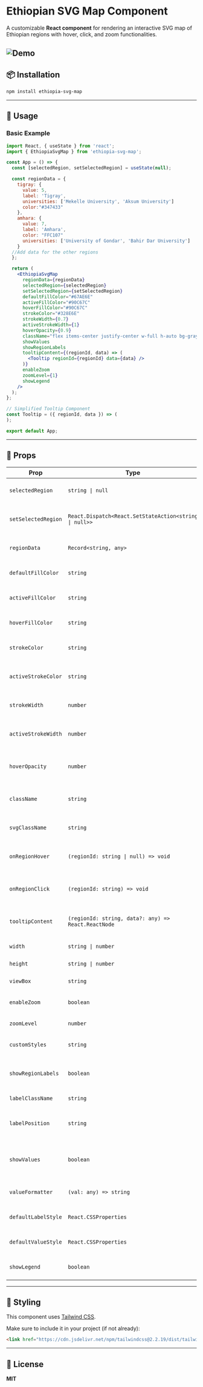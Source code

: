 # Ethiopian SVG Map Component

A customizable **React component** for rendering an interactive SVG map of Ethiopian regions with hover, click, and zoom functionalities.

![Demo](./assets/ethiopia-map-demo.gif)
---

## 📦 Installation

```bash
npm install ethiopia-svg-map
```

---

## 🚀 Usage

### Basic Example

```jsx
import React, { useState } from 'react';
import { EthiopiaSvgMap } from 'ethiopia-svg-map';

const App = () => {
  const [selectedRegion, setSelectedRegion] = useState(null);

  const regionData = {
    tigray: {
      value: 5,
      label: 'Tigray',
      universities: ['Mekelle University', 'Aksum University']
      color:"#347433"
    },
    amhara: {
      value: 7,
      label: 'Amhara',
      color: "FFC107"
      universities: ['University of Gondar', 'Bahir Dar University']
    }
  //Add data for the other regions
  };

  return (
    <EthiopiaSvgMap
      regionData={regionData}
      selectedRegion={selectedRegion}
      setSelectedRegion={setSelectedRegion}
      defaultFillColor="#67AE6E"
      activeFillColor="#90C67C"
      hoverFillColor="#90C67C"
      strokeColor="#328E6E"
      strokeWidth={0.7}
      activeStrokeWidth={1}
      hoverOpacity={0.9}
      className="flex items-center justify-center w-full h-auto bg-gray-100"
      showValues
      showRegionLabels
      tooltipContent={(regionId, data) => (
        <Tooltip regionId={regionId} data={data} />
      )}
      enableZoom
      zoomLevel={1}
      showLegend
    />
  );
};

// Simplified Tooltip Component
const Tooltip = ({ regionId, data }) => (
);

export default App;
```

---

## 🧩 Props

| Prop                | Type                                                  | Default                                                         | Description                                                |
|---------------------|-------------------------------------------------------|------------------------------------------------------------------|------------------------------------------------------------|
| `selectedRegion`    | `string \| null`                                     | `null`                                                           | Currently selected region ID                              |
| `setSelectedRegion` | `React.Dispatch<React.SetStateAction<string \| null>>`| —                                                                | Setter function for region selection                      |
| `regionData`        | `Record<string, any>`                                  | `{}`                                                             | Custom data for each region                               |
| `defaultFillColor`  | `string`                                               | `#67AE6E`                                                        | Default region fill color                                 |
| `activeFillColor`   | `string`                                               | `#90C67C`                                                        | Fill color for active region                              |
| `hoverFillColor`    | `string`                                               | `#90C67C`                                                        | Fill color on region hover                                |
| `strokeColor`       | `string`                                               | `#328E6E`                                                        | Region border color                                       |
| `activeStrokeColor` | `string`                                               | `#FFFFFF`                                                        | Border color for active region                            |
| `strokeWidth`       | `number`                                               | `0.7`                                                            | Default border width                                      |
| `activeStrokeWidth` | `number`                                               | `1`                                                              | Border width for active region                            |
| `hoverOpacity`      | `number`                                               | `0.9`                                                            | Opacity when hovering (0–1)                               |
| `className`         | `string`                                               | `flex items-center justify-center w-full h-auto bg-gray-100`     | Container class                                            |
| `svgClassName`      | `string`                                               | `w-full h-auto`                                                 | SVG element class name                                    |
| `onRegionHover`     | `(regionId: string \| null) => void`                 | —                                                                | Callback when a region is hovered                         |
| `onRegionClick`     | `(regionId: string) => void`                           | —                                                                | Callback when a region is clicked                         |
| `tooltipContent`    | `(regionId: string, data?: any) => React.ReactNode`   | —                                                                | Renders custom tooltip content                            |
| `width`             | `string \| number`                                   | `'100%'`                                                         | Width of the map                                          |
| `height`            | `string \| number`                                   | `'auto'`                                                         | Height of the map                                         |
| `viewBox`           | `string`                                               | `'0 0 441.853 328.295'`                                          | SVG viewBox                                               |
| `enableZoom`        | `boolean`                                              | `false`                                                          | Enables zoom support                                      |
| `zoomLevel`         | `number`                                               | `1`                                                              | Initial zoom level                                        |
| `customStyles`      | `string`                                               | `''`                                                             | Custom CSS for SVG                                        |
| `showRegionLabels`  | `boolean`                                              | `false`                                                          | Whether to show region labels                             |
| `labelClassName`    | `string`                                               | `text-xs font-medium`                                            | CSS class for labels                                      |
| `labelPosition`     | `string`                                               | `'center'`                                                       | Label position (`'center'`, `'top'`, etc.)                |
| `showValues`        | `boolean`                                              | `false`                                                          | Whether to show numeric values for regions                |
| `valueFormatter`    | `(val: any) => string`                                 | `(val) => val.toString()`                                        | Function to format value                                  |
| `defaultLabelStyle` | `React.CSSProperties`                                  | `{}`                                                             | Inline style for region labels                            |
| `defaultValueStyle` | `React.CSSProperties`                                  | `{}`                                                             | Inline style for region values                            |
| `showLegend`        | `boolean`                                              | `true`                                                           | Whether to show legend                                    |

---

## 🎨 Styling

This component uses [Tailwind CSS](https://tailwindcss.com/).

Make sure to include it in your project (if not already):

```html
<link href="https://cdn.jsdelivr.net/npm/tailwindcss@2.2.19/dist/tailwind.min.css" rel="stylesheet">
```

---

## 📄 License

**MIT**
